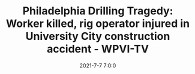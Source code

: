 ---
"title": "Philadelphia Drilling Tragedy: Worker killed, rig operator injured in University City construction accident - WPVI-TV"
"date": "2021-7-7 7:0:0"
"feed_name": "GOOGLENEWS"
"feed_website": "https://news.google.com/search?q=drilling%2Bincident&hl=en-US&gl=US&ceid=US:en"
"feed_rss": "https://news.google.com/rss/search?q=drilling%2Bincident&hl=en-US&gl=US&ceid=US:en"
"link": "https://6abc.com/philadelphia-drilling-tragedy-deadly-construction-accident-university-city-crane/10866746/"
"file": "_posts/1-1-2021-197e0e50560a3a9a0df42fc8d3ead5447c76c7a2.md"
"accident": "1"
"drilling": "1"
---